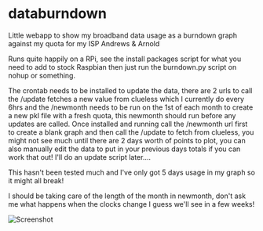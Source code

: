 databurndown
============

Little webapp to show my broadband data usage as a burndown graph against my quota for my ISP Andrews &amp; Arnold


Runs quite happily on a RPi, see the install packages script for what you need to add to stock Raspbian then just run the burndown.py script on nohup or something.

The crontab needs to be installed to update the data, there are 2 urls to call the /update fetches a new value from clueless which I currently do every 6hrs and the /newmonth needs to be run on the 1st of each month to create a new pkl file with a fresh quota, this newmonth should run before any updates are called.
Once installed and running call the /newmonth url first to create a blank graph and then call the /update to fetch from clueless, you might not see much until there are 2 days worth of points to plot, you can also manually edit the data to put in your previous days totals if you can work that out! I'll do an update script later....

This hasn't been tested much and I've only got 5 days usage in my graph so it might all break! 

I should be taking care of the length of the month in newmonth, don't ask me what happens when the clocks change I guess we'll see in a few weeks!

![Screenshot](https://raw2.github.com/sammachin/databurndown/master/screenshot.png "Screenshot")
